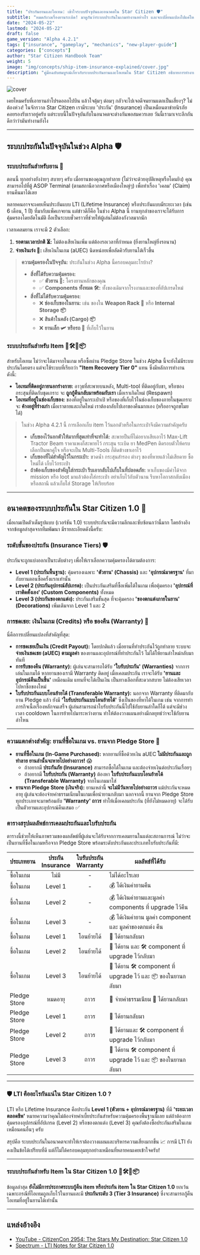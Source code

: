 ```yaml
---
title: "ประกันยานและไอเทม: เข้าใจระบบปัจจุบันและอนาคตใน Star Citizen 🛡️"
subtitle: "หมดกังวลเรื่องยานระเบิด! มาดูกันว่าระบบประกันในเกมทำงานอย่างไร และจะเปลี่ยนแปลงไปแค่ไหนในอนาคต"
date: "2024-05-22"
lastmod: "2024-05-22"
draft: false
game_version: "Alpha 4.2.1"
tags: ["insurance", "gameplay", "mechanics", "new-player-guide"]
categories: ["concepts"]
author: "Star Citizen Handbook Team"
weight: 5
image: "img/concepts/ship-item-insurance-explained/cover.jpg"
description: "คู่มือฉบับสมบูรณ์เกี่ยวกับระบบประกันยานและไอเทมใน Star Citizen อธิบายการทำงานในปัจจุบัน (Alpha) และสิ่งที่จะเกิดขึ้นในอนาคต ทั้งประกันตัวยาน, อุปกรณ์, และสินค้า"
---
```


![cover](../../img/concepts/ship-item-insurance-explained/cover.jpg)

เคยไหมครับที่เอายานลำโปรดออกไปบิน แล้วใจตุ้มๆ ต่อมๆ กลัวจะไปเจอดีจนยานแตกเป็นเสี่ยงๆ? ไม่ต้องห่วง! ในจักรวาล Star Citizen เรามีระบบ 'ประกัน' (Insurance) เป็นเหมือนตาข่ายนิรภัยคอยรองรับเราอยู่ครับ แต่ระบบนี้ในปัจจุบันกับในอนาคตจะต่างกันพอสมควรเลย วันนี้เรามาเจาะลึกกันดีกว่าว่ามันทำงานยังไง

---

## ระบบประกันในปัจจุบันในช่วง Alpha 🛡️

### ระบบประกันสำหรับยาน 🚀

ตอนนี้ ทุกอย่างยังง่ายๆ สบายๆ ครับ เมื่อยานของคุณถูกทำลาย (ไม่ว่าจะด้วยอุบัติเหตุหรือโดนยิง) คุณสามารถไปที่ตู้ ASOP Terminal (ตามสถานีอวกาศหรือเมืองใหญ่ๆ) เพื่อทำเรื่อง 'เคลม' (Claim) ยานคืนมาได้เลย

หลายคนอาจจะเคยเห็นประกันแบบ LTI (Lifetime Insurance) หรือประกันแบบมีระยะเวลา (เช่น 6 เดือน, 1 ปี) ที่มากับแพ็คเกจยาน แต่ข่าวดีก็คือ ในช่วง Alpha นี้ ยานทุกลำของเราจะได้รับการคุ้มครองโดยอัตโนมัติ ถือเป็นระบบชั่วคราวที่ช่วยให้ผู้เล่นไม่ต้องกังวลมากนัก

เวลาเคลมยาน เราจะมี 2 ตัวเลือก:
1.  **รอตามเวลาปกติ ⏳:** ไม่ต้องเสียเงินเพิ่ม แต่ต้องรอเวลาที่กำหนด (ยิ่งยานใหญ่ยิ่งรอนาน)
2.  **จ่ายเงินเร่ง 💸:** เสียเงินในเกม (aUEC) นิดหน่อยเพื่อลัดคิวรับยานได้เร็วขึ้น

> **ความคุ้มครองในปัจจุบัน:** ประกันในช่วง Alpha นี้ครอบคลุมอะไรบ้าง?
> - **สิ่งที่ได้รับความคุ้มครอง:**
>     - ✅ **ตัวยาน 🚀:** โครงยานหลักของคุณ
>     - ✅ **Components ทั้งหมด 🛠️:** ทั้งของเดิมจากโรงงานและของที่อัปเกรดใหม่
> - **สิ่งที่ไม่ได้รับความคุ้มครอง:**
>     - ❌ **ช่องเก็บของในยาน:** เช่น ของใน **Weapon Rack 🔫** หรือ **Internal Storage 📦**
>     - ❌ **สินค้าในคลัง (Cargo) 📦**
>     - ❌ **ยานเล็ก 🛩️ หรือรถ 🚗** ที่เก็บไว้ในยาน

### ระบบประกันสำหรับ Item 🔫🛠️🧥📦

สำหรับไอเทม ไม่ว่าจะได้มาจากในเกม หรือซื้อผ่าน Pledge Store ในช่วง Alpha นี้จะยังไม่มีระบบประกันโดยตรง แต่จะใช้ระบบที่เรียกว่า **"Item Recovery Tier 0"** แทน ซึ่งมีหลักการทำงานดังนี้:

*   **ไอเทมที่ติดอยู่ภายนอกร่างกาย:** อาวุธที่สะพายบนหลัง, Multi-tool ที่ติดอยู่กับขา, หรือซองกระสุนที่ติดกับชุดเกราะ จะ **ถูกกู้คืนกลับมาพร้อมกับเรา** เมื่อเราเกิดใหม่ (Respawn)
*   **ไอเทมที่อยู่ในช่องเก็บของ:** ของที่อยู่ในกระเป๋าเป้ หรือของที่เก็บไว้ในช่องเก็บของภายในชุดเกราะ จะ **ค้างอยู่ที่ร่างเก่า** เมื่อเราตายและเกิดใหม่ เราต้องกลับไปเอาของคืนมากเอง (หรืออาจถูกขโมยได้) 

> ในช่วง Alpha 4.2.1 นี้ การเลือกเก็บ item ไว้นอกตัวหรือในกระเป๋าจึงมีความสำคัญครับ
> - **เก็บของไว้นอกตัวให้มากที่สุดเท่าที่จะทำได้:** สะพายปืนที่ไม่อยากเสียเอาไว้ Max-Lift Tractor Beam ราคาแพงก็สะพายไว้ กระสุน ระเบิด ยา MedPen ติดรอบตัวให้ครบ เลือกปืนพกคู่ใจ หรือจะเป็น Multi-Tools ก็ติดข้างขาเอาไว้
> - **เก็บของที่ไม่สำคัญไว้ในกระเป๋า:** ขวดน้ำ กระสุนสำรอง ต่างๆ ของที่หายแล้วไม่เสียดาย ซื้อใหม่ได้ เก็บไว้กระเป๋า
> - **ถ้าต้องเก็บของสำคัญใส่กระเป๋า รีบเอากลับไปเก็บในที่ปลอดภัย:** หาเก็บของมีค่าได้จาก mission หรือ loot มาแล้วต้องใส่กระเป๋า อย่าเก็บไว้กับตัวนาน รีบหาโอกาสกลับเมืองหรือสถานี แล้วเก็บใส่ Storage ให้เรียบร้อย

---

## อนาคตของระบบประกันใน Star Citizen 1.0 🔮

เมื่อเกมเปิดตัวเต็มรูปแบบ (เวอร์ชัน 1.0) ระบบประกันจะมีความลึกและซับซ้อนกว่านี้มาก โดยอ้างอิงจากข้อมูลล่าสุดจากทีมพัฒนา มีรายละเอียดดังนี้ครับ:

### ระดับชั้นของประกัน (Insurance Tiers) 🛡️

ประกันจะถูกแบ่งออกเป็นระดับต่างๆ เพื่อให้เราเลือกความคุ้มครองได้ตามต้องการ:

*   **Level 1 (ประกันพื้นฐาน):** คุ้มครองเฉพาะ **'ตัวยาน' (Chassis)** และ **'อุปกรณ์มาตรฐาน'** ที่มากับยานตอนซื้อครั้งแรกเท่านั้น
*   **Level 2 (ประกันอุปกรณ์อัปเกรด):** เป็นประกันเสริมที่ซื้อเพิ่มได้ในเกม เพื่อคุ้มครอง **'อุปกรณ์ที่เราติดตั้งเอง' (Custom Components)** ทั้งหมด
*   **Level 3 (ประกันของตกแต่ง):** ประกันเสริมขั้นสุด ที่จะคุ้มครอง **'ของตกแต่งภายในยาน' (Decorations)** เพิ่มเติมจาก Level 1 และ 2

### การชดเชย: เงินในเกม (Credits) หรือ ของคืน (Warranty) 💸

นี่คือการเปลี่ยนแปลงที่สำคัญที่สุด:

*   **การชดเชยเป็นเงิน (Credit Payout):** โดยปกติแล้ว เมื่อยานที่ทำประกันไว้ถูกทำลาย ระบบจะ **จ่ายเงินชดเชย (aUEC) ตามมูลค่า** ของยานและอุปกรณ์ที่ทำประกันไว้ ไม่ได้ให้ยานลำใหม่กลับมาทันที
*   **การรับของคืน (Warranty):** ผู้เล่นจะสามารถได้รับ **'ใบรับประกัน' (Warranties)** จากการเล่นในเกมได้ หากยานของเรามี Warranty ติดอยู่ เมื่อเคลมประกัน เราจะได้รับ **'ยานและอุปกรณ์คืนเป็นชิ้น'** เหมือนเดิม แทนที่จะได้เป็นเงิน เป็นทางเลือกที่สะดวกสบาย ไม่ต้องเสียเวลาไปหาซื้อของใหม่
*   **ใบรับประกันแบบโอนย้ายได้ (Transferable Warranty):** นอกจาก Warranty ที่ติดมากับยาน Pledge แล้ว ยังมี **'ใบรับประกันแบบโอนย้ายได้'** ซึ่งเป็นของที่หาได้ในเกม เช่น จากการทำภารกิจเนื้อเรื่องหลักจนเสร็จ ผู้เล่นสามารถนำใบรับประกันนี้ไปใช้กับยานลำใดก็ได้ แต่จะมีช่วงเวลา cooldown ในการย้ายไปมาระหว่างยาน ทำให้ต้องวางแผนอย่างมีกลยุทธ์ว่าจะใช้กับยานลำไหน

---

### ความแตกต่างสำคัญ: ยานที่ซื้อในเกม vs. ยานจาก Pledge Store 🛒

*   **ยานที่ซื้อในเกม (In-Game Purchased):** หากยานที่ซื้อด้วยเงิน aUEC **ไม่มีประกันและถูกทำลาย ยานลำนั้นจะหายไปอย่างถาวร!** 😱
    * ถ้าอยากมี **ประกันภัย (Insurance)** สามารถซื้อได้ในเกม และต้องจ่ายเงินต่อประกันเรื่อยๆ
    * ถ้าอยากมี **ใบรับประกัน (Warranty)** ต้องหา **ใบรับประกันแบบโอนย้ายได้ (Transferable Warranty)** จากในเกมมาใส่
*   **ยานจาก Pledge Store (เงินจริง):** ยานเหล่านี้ **จะไม่มีวันหายไปอย่างถาวร** แม้ประกันจะหมดอายุ ผู้เล่นจะต้องจ่ายค่าธรรมเนียมในเกมเพื่อนำยานกลับมา นอกจากนี้ ยานจาก Pledge Store ทุกประเภทจะมาพร้อมกับ **'Warranty' ถาวร** ทำให้เมื่อเคลมประกัน (ที่ยังไม่หมดอายุ) จะได้รับเป็นตัวยานและอุปกรณ์คืนเสมอ ✅

### ตารางสรุปผลลัพธ์การเคลมประกันและใบรับประกัน

ตารางนี้ช่วยให้เห็นภาพรวมของผลลัพธ์ที่ผู้เล่นจะได้รับจากการเคลมยานในแต่ละสถานการณ์ ไม่ว่าจะเป็นยานที่ซื้อในเกมหรือจาก Pledge Store พร้อมระดับประกันและประเภทใบรับประกันที่มี:

<table>
<thead>
<tr>
<th>ประเภทยาน</th>
<th style="text-align:center;">ประกัน<br>Insurance</th>
<th style="text-align:center;">ใบรับประกัน<br>Warranty</th>
<th>ผลลัพธ์ที่ได้รับ</th>
</tr>
</thead>
<tbody>
<tr><td>ซื้อในเกม</td><td style="text-align:center;">ไม่มี</td><td style="text-align:center;">-</td><td>ไม่ได้อะไรเลย</td></tr>
<tr><td>ซื้อในเกม</td><td style="text-align:center;">Level 1</td><td style="text-align:center;">-</td><td>💰 ได้เงินค่ายานคืน</td></tr>
<tr><td>ซื้อในเกม</td><td style="text-align:center;">Level 2</td><td style="text-align:center;">-</td><td>💰 ได้เงินค่ายานและมูลค่า components ที่ upgrade ไว้คืน</td></tr>
<tr><td>ซื้อในเกม</td><td style="text-align:center;">Level 3</td><td style="text-align:center;">-</td><td>💰 ได้เงินค่ายาน มูลค่า component และ มูลค่าของตกแต่ง คืน</td></tr>
<tr><td>ซื้อในเกม</td><td style="text-align:center;">Level 1</td><td style="text-align:center;">โอนย้ายได้</td><td>🚀 ได้ยานกลับมา</td></tr>
<tr><td>ซื้อในเกม</td><td style="text-align:center;">Level 2</td><td style="text-align:center;">โอนย้ายได้</td><td>🚀 ได้ยาน และ 🛠️ component ที่ upgrade ไว้กลับมา</td></tr>
<tr><td>ซื้อในเกม</td><td style="text-align:center;">Level 3</td><td style="text-align:center;">โอนย้ายได้</td><td>🚀 ได้ยาน 🛠️ component ที่ upgrade ไว้ และ 📦 ของในยานกลับมา</td></tr>
<tr><td>Pledge Store</td><td style="text-align:center;">หมดอายุ</td><td style="text-align:center;">ถาวร</td><td>💸 จ่ายค่าธรรมเนียม 🚀 ได้ยานกลับมา</td></tr>
<tr><td>Pledge Store</td><td style="text-align:center;">Level 1</td><td style="text-align:center;">ถาวร</td><td>🚀 ได้ยานกลับมา</td></tr>
<tr><td>Pledge Store</td><td style="text-align:center;">Level 2</td><td style="text-align:center;">ถาวร</td><td>🚀 ได้ยานและ 🛠️ component ที่ upgrade ไว้กลับมา</td></tr>
<tr><td>Pledge Store</td><td style="text-align:center;">Level 3</td><td style="text-align:center;">ถาวร</td><td>🚀 ได้ยาน 🛠️ component ที่ upgrade ไว้ และ 📦 ของในยานกลับมา</td></tr>
</tbody>
</table>

---

### 🛡️ LTI คืออะไรกันแน่ใน Star Citizen 1.0 ?
LTI หรือ Lifetime Insurance คือประกัน **Level 1 (ตัวยาน + อุปกรณ์มาตรฐาน)** ที่มี **'ระยะเวลาตลอดชีพ'** หมายความว่าคุณไม่ต้องจ่ายค่าเบี้ยประกันสำหรับความคุ้มครองพื้นฐานนี้เลย แต่ถ้าต้องการคุ้มครองอุปกรณ์ที่อัปเกรด (Level 2) หรือของตกแต่ง (Level 3) คุณยังต้องซื้อประกันเสริมในเกมเหมือนคนอื่นๆ ครับ

สรุปคือ ระบบประกันในอนาคตจะทำให้เราต้องวางแผนและบริหารความเสี่ยงมากขึ้น 📈 การมี LTI ยังคงเป็นข้อได้เปรียบที่ดี แต่ก็ไม่ได้ครอบคลุมทุกอย่างเหมือนที่หลายคนเคยเข้าใจครับ!

---

### ระบบประกันสำหรับ Item ใน Star Citizen 1.0 🔫🛠️🧥📦

ข้อมูลล่าสุด **ยังไม่มีการประกาศระบบกู้คืน item หรือประกัน item ใน Star Citizen 1.0**
ยกเว้นเฉพาะกรณีที่ไอเทมถูกเก็บไว้ในยานและมี **ประกันระดับ 3 (Tier 3 Insurance)** ซึ่งจะสามารถกู้คืนไอเทมที่อยู่ในยานได้เท่านั้น

---

## แหล่งอ้างอิง
- [YouTube - CitizenCon 2954: The Stars My Destination: Star Citizen 1.0](https://youtu.be/WkMD3ZfDZus?si=VDPyTLL622ZDdTip)
- [Spectrum - LTI Notes for Star Citizen 1.0](https://robertsspaceindustries.com/spectrum/community/SC/forum/3/thread/lti-notes-for-star-citizen-1-0)


